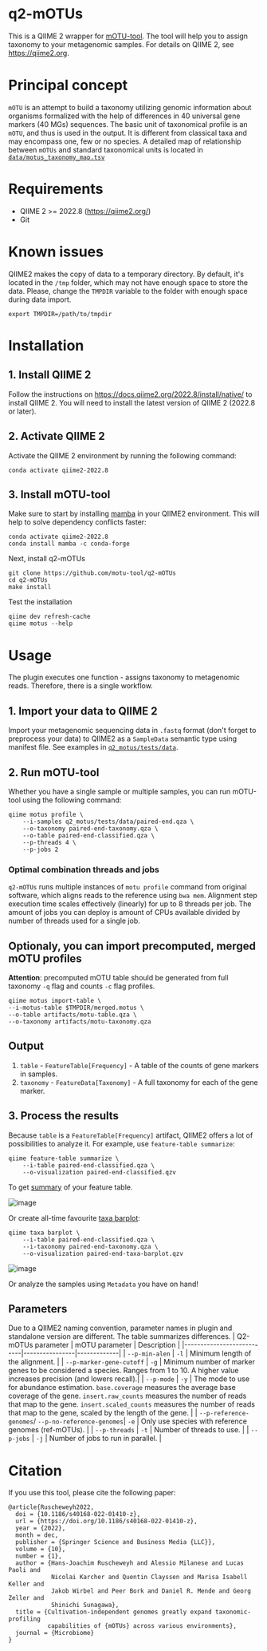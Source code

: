 # q2-mOTUs
This is a QIIME 2 wrapper for [mOTU-tool](https://motu-tool.org/). The tool will help you to assign taxonomy to your metagenomic samples.
For details on QIIME 2, see https://qiime2.org.

# Principal concept
`mOTU` is an attempt to build a taxonomy utilizing genomic information about organisms formalized with the help of differences in 40 universal gene markers (40 MGs) sequences. The basic unit of taxonomical profile is an
`mOTU`, and thus is used in the output. It is different from classical taxa and may encompass one, few or no species. A detailed map of relationship between `mOTUs` and standard taxonomical units is located in [`data/motus_taxonomy_map.tsv`](https://github.com/motu-tool/q2-mOTUs/tree/main/data/motus_taxonomy_map.tsv)

# Requirements
- QIIME 2 >= 2022.8 (https://qiime2.org/)
- Git

# Known issues
QIIME2 makes the copy of data to a temporary directory. By default, it's located in the `/tmp` folder, which may not have enough space to store the data. Please, change the `TMPDIR` variable to the folder with enough space during data import.
```
export TMPDIR=/path/to/tmpdir
```

# Installation
## 1. Install QIIME 2
Follow the instructions on https://docs.qiime2.org/2022.8/install/native/ to install QIIME 2. You will need to install the latest version of QIIME 2 (2022.8 or later).
## 2. Activate QIIME 2
Activate the QIIME 2 environment by running the following command:
```
conda activate qiime2-2022.8
```
## 3. Install mOTU-tool

Make sure to start by installing [mamba](https://mamba.readthedocs.io/en/latest/index.html) in your QIIME2 environment. This will help to solve dependency conflicts faster:
```
conda activate qiime2-2022.8
conda install mamba -c conda-forge
```

Next, install q2-mOTUs
```
git clone https://github.com/motu-tool/q2-mOTUs
cd q2-mOTUs
make install
```
Test the installation
```
qiime dev refresh-cache
qiime motus --help
```

# Usage

The plugin executes one function - assigns taxonomy to metagenomic reads. Therefore, there is a single workflow.
## 1. Import your data to QIIME 2
Import your metagenomic sequencing data in `.fastq` format (don't forget to preprocess your data) to QIIME2 as a `SampleData` semantic type using manifest file. See examples in [`q2_motus/tests/data`](https://github.com/motu-tool/q2-mOTUs/tree/main/q2_motus/tests/data).
## 2. Run mOTU-tool
Whether you have a single sample or multiple samples, you can run mOTU-tool using the following command:
```
qiime motus profile \
    --i-samples q2_motus/tests/data/paired-end.qza \
    --o-taxonomy paired-end-taxonomy.qza \
    --o-table paired-end-classified.qza \
    --p-threads 4 \
    --p-jobs 2
```
### Optimal combination threads and jobs
`q2-mOTUs` runs multiple instances of `motu profile` command from original software, which aligns reads to the reference using `bwa mem`. Alignment step execution time scales effectively (linearly) for up to 8 threads per job. The amount of jobs you can deploy is amount of CPUs available divided by number of threads used for a single job.

## Optionaly, you can import precomputed, merged mOTU profiles
**Attention**: precomputed mOTU table should be generated from full taxonomy `-q` flag and counts `-c` flag profiles.

```
qiime motus import-table \
--i-motus-table $TMPDIR/merged.motus \
--o-table artifacts/motu-table.qza \
--o-taxonomy artifacts/motu-taxonomy.qza
```

## Output
1. `table` - `FeatureTable[Frequency]` - A table of the counts of gene markers in samples.
2. `taxonomy` - `FeatureData[Taxonomy]` -  A full taxonomy for each of the gene marker.

## 3. Process the results
Because `table` is a `FeatureTable[Frequency]` artifact, QIIME2 offers a lot of possibilities to analyze it. For example, use `feature-table summarize`:
```
qiime feature-table summarize \
    --i-table paired-end-classified.qza \
    --o-visualization paired-end-classified.qzv
```
To get [summary](https://view.qiime2.org/visualization/?type=html&src=https%3A%2F%2Fdl.dropbox.com%2Fs%2Fxp6943zk9mvzu72%2Fpaired-end-classified.qzv%3Fdl%3D1) of your feature table.

![image](example_output/table-summary.png)

Or create all-time favourite [taxa barplot](https://view.qiime2.org/visualization/?type=html&src=https%3A%2F%2Fdl.dropbox.com%2Fs%2Fe1nbhx48urmwk48%2Fpaired-end-taxa-barplot.qzv%3Fdl%3D1):
```
qiime taxa barplot \
    --i-table paired-end-classified.qza \
    --i-taxonomy paired-end-taxonomy.qza \
    --o-visualization paired-end-taxa-barplot.qzv
```

![image](example_output/taxa-barplot.png)

Or analyze the samples using `Metadata` you have on hand!

## Parameters
Due to a QIIME2 naming convention, parameter names in plugin and standalone version are different. The table summarizes differences.
| Q2-mOTUs parameter        | mOTU parameter | Description |
|---------------------------|----------------|-------------|
| `--p-min-alen`            | `-l`           | Minimum length of the alignment. |
| `--p-marker-gene-cutoff`  | `-g`           | Minimum number of marker genes to be considered a species.  Ranges from 1 to 10. A higher value increases precision (and lowers recall).|
| `--p-mode`                | `-y`           | The mode to use for abundance estimation. `base.coverage` measures the average base coverage of the gene. `insert.raw_counts` measures the number of reads that map to the gene. `insert.scaled_counts` measures the number of reads that map to the gene, scaled by the length of the gene. |
| `--p-reference-genomes`/  `--p-no-reference-genomes`| `-e`           | Only use species with reference genomes (ref-mOTUs).  |
| `--p-threads`             | `-t`           | Number of threads to use. |
| `--p-jobs`                | `-j`           | Number of jobs to run in parallel. |

# Citation
If you use this tool, please cite the following paper:
```
@article{Ruscheweyh2022,
  doi = {10.1186/s40168-022-01410-z},
  url = {https://doi.org/10.1186/s40168-022-01410-z},
  year = {2022},
  month = dec,
  publisher = {Springer Science and Business Media {LLC}},
  volume = {10},
  number = {1},
  author = {Hans-Joachim Ruscheweyh and Alessio Milanese and Lucas Paoli and
            Nicolai Karcher and Quentin Clayssen and Marisa Isabell Keller and
            Jakob Wirbel and Peer Bork and Daniel R. Mende and Georg Zeller and
            Shinichi Sunagawa},
  title = {Cultivation-independent genomes greatly expand taxonomic-profiling
           capabilities of {mOTUs} across various environments},
  journal = {Microbiome}
}
```
